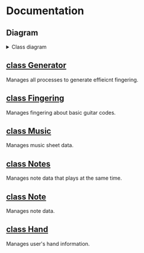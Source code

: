 # Documentation

## Diagram

<details>
<summary>Class diagram</summary>
</br>

![Diagram](diagram/guitar_fingering_generator.svg)
</details>

## [class Generator](Generator.md)

Manages all processes to generate effieicnt fingering.

## [class Fingering](Fingering.md)

Manages fingering about basic guitar codes.

## [class Music](Music.md)

Manages music sheet data.

## [class Notes](Notes.md)

Manages note data that plays at the same time.

## [class Note](Note.md)

Manages note data.

## [class Hand](Hand.md)

Manages user's hand information.
